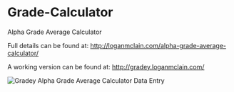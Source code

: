 # Grade-Calculator
Alpha Grade Average Calculator 

Full details can be found at:
http://loganmclain.com/alpha-grade-average-calculator/

A working version can be found at:
http://gradey.loganmclain.com/

<img src="http://loganmclain.com/wp-content/uploads/logan-mc-lain-gradey-screen.jpg" alt="Gradey Alpha Grade Average Calculator Data Entry">
